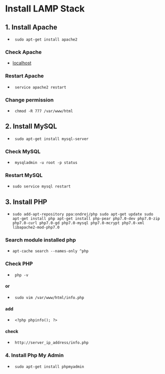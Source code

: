 # Install LAMP Stack
## 1. Install Apache
- ` sudo apt-get install apache2`
### Check Apache
- [localhost](http://localhost/)
### Restart Apache
- ` service apache2 restart`
### Change permission
- ` chmod -R 777 /var/www/html`
## 2. Install MySQL
- ` sudo apt-get install mysql-server`
### Check MySQL
- ` mysqladmin -u root -p status`
### Restart MySQL
- `sudo service mysql restart`
## 3. Install PHP
- `sudo add-apt-repository ppa:ondrej/php
sudo apt-get update
sudo apt-get install php
apt-get install php-pear php7.0-dev php7.0-zip php7.0-curl php7.0-gd php7.0-mysql php7.0-mcrypt php7.0-xml libapache2-mod-php7.0`
### Search module installed php
- ` apt-cache search --names-only ^php `
### Check PHP
- ` php -v`
#### or
- ` sudo vim /var/www/html/info.php`
#### add
- ` <?php
     phpinfo();
?>`
#### check
- ` http://server_ip_address/info.php`
### 4. Install Php My Admin
- ` sudo apt-get install phpmyadmin`
